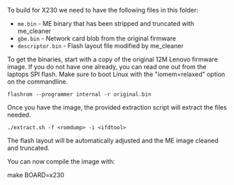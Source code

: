 To build for X230 we need to have the following files in this folder:
* `me.bin` - ME binary that has been stripped and truncated with me_cleaner
* `gbe.bin` - Network card blob from the original firmware
* `descriptor.bin` - Flash layout file modified by me_cleaner

To get the binaries, start with a copy of the original 12M Lenovo firmware image.
If you do not have one already, you can read one out from the laptops SPI flash.
Make sure to boot Linux with the "iomem=relaxed" option on the commandline.

```
flashrom --programmer internal -r original.bin
```

Once you have the image, the provided extraction script will extract the files needed.

```
./extract.sh -f <romdump> -i <ifdtool>
```

The flash layout will be automatically adjusted and the ME image cleaned and truncated.

You can now compile the image with:

make BOARD=x230
